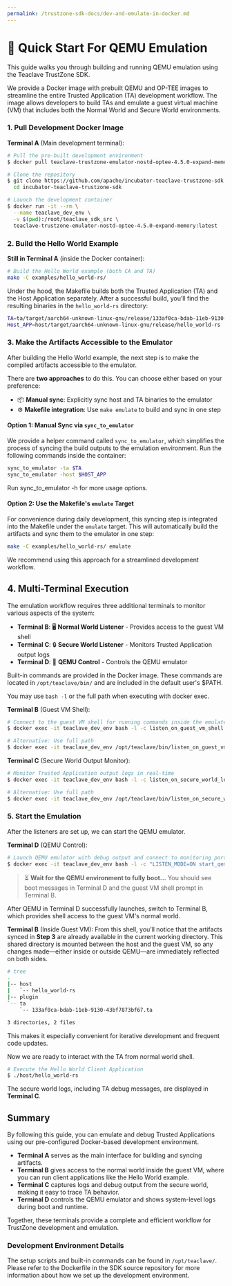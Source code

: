 ```yaml
---
permalink: /trustzone-sdk-docs/dev-and-emulate-in-docker.md
---
```


# 🚀 Quick Start For QEMU Emulation

This guide walks you through building and running QEMU emulation using the
Teaclave TrustZone SDK.

We provide a Docker image with prebuilt QEMU and OP-TEE images to streamline
the entire Trusted Application (TA) development workflow. The image allows
developers to build TAs and emulate a guest virtual machine (VM) that includes
both the Normal World and Secure World environments.

### 1. Pull Development Docker Image

**Terminal A** (Main development terminal):
```bash
# Pull the pre-built development environment
$ docker pull teaclave-trustzone-emulator-nostd-optee-4.5.0-expand-memory:latest

# Clone the repository
$ git clone https://github.com/apache/incubator-teaclave-trustzone-sdk.git && \
  cd incubator-teaclave-trustzone-sdk

# Launch the development container
$ docker run -it --rm \
  --name teaclave_dev_env \
  -v $(pwd):/root/teaclave_sdk_src \
  teaclave-trustzone-emulator-nostd-optee-4.5.0-expand-memory:latest
```

### 2. Build the Hello World Example

**Still in Terminal A** (inside the Docker container):
```bash
# Build the Hello World example (both CA and TA)
make -C examples/hello_world-rs/
```
Under the hood, the Makefile builds both the Trusted Application (TA) and the
Host Application separately. After a successful build, you’ll find the
resulting binaries in the `hello_world-rs` directory:
```bash
TA=ta/target/aarch64-unknown-linux-gnu/release/133af0ca-bdab-11eb-9130-43bf7873bf67.ta
Host_APP=host/target/aarch64-unknown-linux-gnu/release/hello_world-rs
```

### 3. Make the Artifacts Accessible to the Emulator
After building the Hello World example, the next step is to make the compiled
artifacts accessible to the emulator.

There are **two approaches** to do this. You can choose either based on your
preference:
- 📦 **Manual sync**: Explicitly sync host and TA binaries to the emulator
- ⚙️ **Makefile integration**: Use `make emulate` to build and sync in one step

#### Option 1: Manual Sync via `sync_to_emulator`
We provide a helper command called `sync_to_emulator`, which simplifies the
process of syncing the build outputs to the emulation environment.
Run the following commands inside the container:
```bash
sync_to_emulator -ta $TA
sync_to_emulator -host $HOST_APP
```
Run sync_to_emulator -h for more usage options.

#### Option 2: Use the Makefile's `emulate` Target
For convenience during daily development, this syncing step is integrated into
the Makefile under the `emulate` target. This will automatically build the
artifacts and sync them to the emulator in one step:
```bash
make -C examples/hello_world-rs/ emulate
```
We recommend using this approach for a streamlined development workflow.

## 4. Multi-Terminal Execution

The emulation workflow requires three additional terminals to monitor
various aspects of the system:

- **Terminal B**: 🖥️ **Normal World Listener** - Provides access to the guest VM shell
- **Terminal C**: 🔒 **Secure World Listener** - Monitors Trusted Application output logs  
- **Terminal D**: 🚀 **QEMU Control** - Controls the QEMU emulator

Built-in commands are provided in the Docker image. These commands are located
in `/opt/teaclave/bin/` and are included in the default user's $PATH.

You may use `bash -l` or the full path when executing with docker exec.

**Terminal B** (Guest VM Shell):
```bash
# Connect to the guest VM shell for running commands inside the emulated environment
$ docker exec -it teaclave_dev_env bash -l -c listen_on_guest_vm_shell

# Alternative: Use full path
$ docker exec -it teaclave_dev_env /opt/teaclave/bin/listen_on_guest_vm_shell
```

**Terminal C** (Secure World Output Monitor):
```bash
# Monitor Trusted Application output logs in real-time
$ docker exec -it teaclave_dev_env bash -l -c listen_on_secure_world_log

# Alternative: Use full path  
$ docker exec -it teaclave_dev_env /opt/teaclave/bin/listen_on_secure_world_log
```

### 5. Start the Emulation

After the listeners are set up, we can start the QEMU emulator.

**Terminal D** (QEMU Control):
```bash
# Launch QEMU emulator with debug output and connect to monitoring ports
$ docker exec -it teaclave_dev_env bash -l -c "LISTEN_MODE=ON start_qemuv8"
```

> ⏳ **Wait for the QEMU environment to fully boot...** 
You should see boot messages in Terminal D and the guest VM shell prompt 
in Terminal B.

After QEMU in Terminal D successfully launches, switch to Terminal B, which
provides shell access to the guest VM's normal world.

**Terminal B** (Inside Guest VM):
From this shell, you’ll notice that the artifacts synced in **Step 3** are
already available in the current working directory. This shared directory is
mounted between the host and the guest VM, so any changes made—either inside
or outside QEMU—are immediately reflected on both sides.
```bash
# tree
.
|-- host
|   `-- hello_world-rs
|-- plugin
`-- ta
    `-- 133af0ca-bdab-11eb-9130-43bf7873bf67.ta

3 directories, 2 files
```
This makes it especially convenient for iterative development and frequent code
updates.

Now we are ready to interact with the TA from normal world shell.
```bash
# Execute the Hello World Client Application
$ ./host/hello_world-rs
```
The secure world logs, including TA debug messages, are displayed in **Terminal C**.

## Summary
By following this guide, you can emulate and debug Trusted Applications using our
pre-configured Docker-based development environment.  

- **Terminal A** serves as the main interface for building and syncing artifacts. 
- **Terminal B** gives access to the normal world inside the guest VM, where you 
can run client applications like the Hello World example. 
- **Terminal C** captures logs and debug output from the secure world, making it 
easy to trace TA behavior. 
- **Terminal D** controls the QEMU emulator and shows system-level logs during 
boot and runtime. 

Together, these terminals provide a complete and efficient workflow for TrustZone
development and emulation.

### Development Environment Details
The setup scripts and built-in commands can be found in `/opt/teaclave/`. Please
refer to the Dockerfile in the SDK source repository for more information about
how we set up the development environment.
